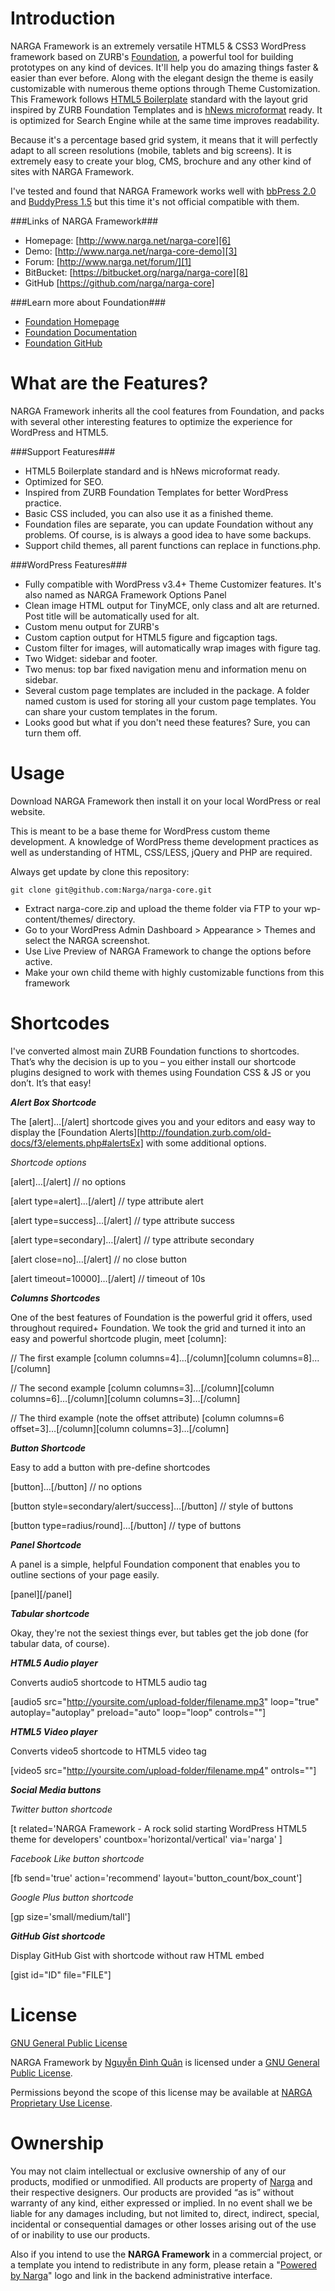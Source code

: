 Introduction
====================
NARGA Framework is an extremely versatile HTML5 & CSS3 WordPress framework based on ZURB's [Foundation](http://foundation.zurb.com), a powerful tool for building prototypes on any kind of devices. It'll help you do amazing things faster & easier than ever before. Along with the elegant design the theme is easily customizable with numerous theme options through Theme Customization. This Framework follows [HTML5 Boilerplate](http://html5boilerplate.com) standard with the layout grid inspired by ZURB Foundation Templates and is [hNews microformat](https://www.readability.com/publishers/guidelines) ready. It is optimized for Search Engine while at the same time improves readability.

Because it's a percentage based grid system, it means that it will perfectly adapt to all screen resolutions (mobile, tablets and big screens). It is extremely easy to create your blog, CMS, brochure and any other kind of sites with NARGA Framework.

I've tested and found that NARGA Framework works well with [bbPress 2.0](http://bbpress.org/) and [BuddyPress 1.5](http://buddypress.org/) but this time it's not official compatible with them.

###Links of NARGA Framework###
* Homepage:         [http://www.narga.net/narga-core][6]
* Demo:             [http://www.narga.net/narga-core-demo][3]
* Forum:            [http://www.narga.net/forum/][1]
* BitBucket:        [https://bitbucket.org/narga/narga-core][8]
* GitHub            [https://github.com/narga/narga-core]

###Learn more about Foundation###
* [Foundation Homepage](http://foundation.zurb.com)
* [Foundation Documentation](http://foundation.zurb.com/docs)
* [Foundation GitHub](https://github.com/zurb/foundation)

What are the Features?
======================
NARGA Framework inherits all the cool features from Foundation, and packs with several other interesting features to optimize the experience for WordPress and HTML5. 

###Support Features###
* HTML5 Boilerplate standard and is hNews microformat ready.
* Optimized for SEO.
* Inspired from ZURB Foundation Templates for better WordPress practice.
* Basic CSS included, you can also use it as a finished theme.
* Foundation files are separate, you can update Foundation without any problems. Of course, is is always a good idea to have some backups.
* Support child themes, all parent functions can replace in functions.php.

###WordPress Features###
* Fully compatible with WordPress v3.4+ Theme Customizer features. It's also named as NARGA Framework Options Panel
* Clean image HTML output for TinyMCE, only class and alt are returned. Post title will be automatically used for alt.
* Custom menu output for ZURB's
* Custom caption output for HTML5 figure and figcaption tags.
* Custom filter for images, will automatically wrap images with figure tag.
* Two Widget: sidebar and footer.
* Two menus: top bar fixed navigation menu and information menu on sidebar.
* Several custom page templates are included in the package. A folder named custom is used for storing all your custom page templates. You can share your custom templates in the forum.
* Looks good but what if you don't need these features? Sure, you can turn them off.

Usage
=====
Download NARGA Framework then install it on your local WordPress or real website.

This is meant to be a base theme for WordPress custom theme development. A knowledge of WordPress theme development practices as well as understanding of HTML, CSS/LESS, jQuery and PHP are required.

Always get update by clone this repository:

``git clone git@github.com:Narga/narga-core.git
``

* Extract narga-core.zip and upload the theme folder via FTP to your wp-content/themes/ directory.
* Go to your WordPress Admin Dashboard > Appearance > Themes and select the NARGA screenshot.
* Use Live Preview of NARGA Framework to change the options before active.
* Make your own child theme with highly customizable functions from this framework

Shortcodes
=========
I've converted almost main ZURB Foundation functions to shortcodes. That’s why the decision is up to you – you either install our shortcode plugins designed to work with themes using Foundation CSS & JS or you don’t. It’s that easy!

***Alert Box Shortcode***

The [alert]…[/alert] shortcode gives you and your editors and easy way to display the [Foundation Alerts][http://foundation.zurb.com/old-docs/f3/elements.php#alertsEx] with some additional options.

_Shortcode options_

[alert]…[/alert] // no options

[alert type=alert]…[/alert] // type attribute alert

[alert type=success]…[/alert] // type attribute success

[alert type=secondary]…[/alert] // type attribute secondary

[alert close=no]…[/alert] // no close button

[alert timeout=10000]…[/alert] // timeout of 10s

***Columns Shortcodes***

One of the best features of Foundation is the powerful grid it offers, used throughout required+ Foundation. We took the grid and turned it into an easy and powerful shortcode plugin, meet [column]:

// The first example
[column columns=4]…[/column][column columns=8]…[/column]

// The second example
[column columns=3]…[/column][column columns=6]…[/column][column columns=3]…[/column]

// The third example (note the offset attribute)
[column columns=6 offset=3]…[/column][column columns=3]…[/column]


***Button Shortcode***

Easy to add a button with pre-define shortcodes

[button]…[/button] // no options

[button style=secondary/alert/success]…[/button] // style of buttons

[button type=radius/round]…[/button] // type of buttons

***Panel Shortcode***

A panel is a simple, helpful Foundation component that enables you to outline sections of your page easily. 

[panel][/panel]

***Tabular shortcode***

Okay, they're not the sexiest things ever, but tables get the job done (for tabular data, of course).

***HTML5 Audio player***

Converts audio5 shortcode to HTML5 audio tag

[audio5 src="http://yoursite.com/upload-folder/filename.mp3" loop="true" autoplay="autoplay" preload="auto" loop="loop" controls=""]

***HTML5 Video player***

Converts video5 shortcode to HTML5 video tag

[video5 src="http://yoursite.com/upload-folder/filename.mp4" ontrols=""]

***Social Media buttons***

_Twitter button shortcode_

[t related='NARGA Framework - A rock solid starting WordPress HTML5 theme for developers' countbox='horizontal/vertical' via='narga' ]

_Facebook Like button shortcode_

[fb  send='true' action='recommend' layout='button_count/box_count']

_Google Plus button shortcode_

[gp size='small/medium/tall']

***GitHub Gist shortcode***

Display GitHub Gist with shortcode without raw HTML embed

[gist id="ID" file="FILE"]

License
=======

[GNU General Public License][4]

NARGA Framework by [Nguyễn Đình Quân][2] is licensed under a [GNU General Public License][4].

Permissions beyond the scope of this license may be available at [NARGA Proprietary Use License][7].

Ownership
=========
You may not claim intellectual or exclusive ownership of any of our products, modified or unmodified. All products are property of [Narga][2] and their respective designers. Our products are provided “as is” without warranty of any kind, either expressed or implied. In no event shall we be liable for any damages including, but not limited to, direct, indirect, special, incidental or consequential damages or other losses arising out of the use of or inability to use our products.

Also if you intend to use the **NARGA Framework** in a commercial project, or a template you intend to redistribute in any form, please retain a "[Powered by Narga][2]" logo and link in the backend administrative interface.

 [1]: http://www.narga.net/forum/
 [2]: http://www.narga.net/
 [3]: http://www.narga.net/narga-core-demo
 [4]: http://www.gnu.org/licenses/gpl-2.0.html
 [5]: http://www.narga.net/contact/
 [6]: http://www.narga.net/narga-core
 [7]: http://www.narga.net/terms
 [8]: https://bitbucket.org/narga/narga-core
